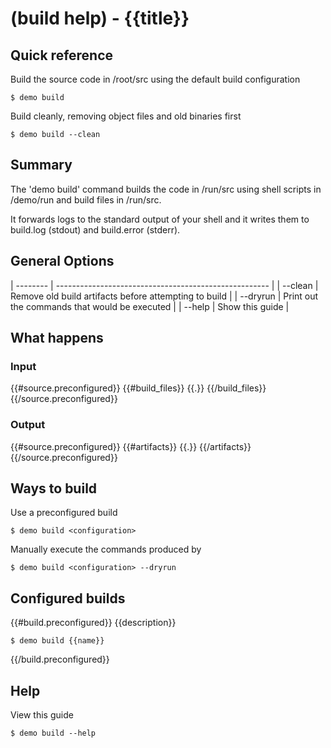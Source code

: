 # (build help) - {{title}}

## Quick reference

Build the source code in /root/src using the default build configuration

```
$ demo build
```

Build cleanly, removing object files and old binaries first

```
$ demo build --clean
```

## Summary

The 'demo build' command builds the code in /run/src using shell scripts in /demo/run and build files in /run/src.

It forwards logs to the standard output of your shell and it writes them to build.log (stdout) and build.error (stderr).

## General Options

| -------- | ----------------------------------------------------- |
| --clean  | Remove old build artifacts before attempting to build |
| --dryrun | Print out the commands that would be executed         |
| --help   | Show this guide                                       |

## What happens

### Input

{{#source.preconfigured}}
{{#build_files}}
{{.}}
{{/build_files}}
{{/source.preconfigured}}

### Output

{{#source.preconfigured}}
{{#artifacts}}
{{.}}
{{/artifacts}}
{{/source.preconfigured}}

## Ways to build

Use a preconfigured build

```
$ demo build <configuration>
```

Manually execute the commands produced by

```
$ demo build <configuration> --dryrun
```

## Configured builds

{{#build.preconfigured}}
{{description}}

```
$ demo build {{name}}
```
{{/build.preconfigured}}

## Help

View this guide

```
$ demo build --help
```

